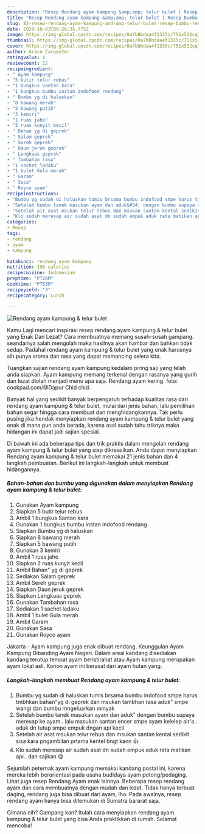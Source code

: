 ```yaml
---
description: "Resep Rendang ayam kampung &amp;amp; telur bulet | Resep Bumbu Rendang ayam kampung &amp;amp; telur bulet Yang Lezat Sekali"
title: "Resep Rendang ayam kampung &amp;amp; telur bulet | Resep Bumbu Rendang ayam kampung &amp;amp; telur bulet Yang Lezat Sekali"
slug: 82-resep-rendang-ayam-kampung-and-amp-telur-bulet-resep-bumbu-rendang-ayam-kampung-and-amp-telur-bulet-yang-lezat-sekali
date: 2020-10-03T00:26:35.775Z
image: https://img-global.cpcdn.com/recipes/0a7b8bdaa4f1335c/751x532cq70/rendang-ayam-kampung-telur-bulet-foto-resep-utama.jpg
thumbnail: https://img-global.cpcdn.com/recipes/0a7b8bdaa4f1335c/751x532cq70/rendang-ayam-kampung-telur-bulet-foto-resep-utama.jpg
cover: https://img-global.cpcdn.com/recipes/0a7b8bdaa4f1335c/751x532cq70/rendang-ayam-kampung-telur-bulet-foto-resep-utama.jpg
author: Grace Carpenter
ratingvalue: 4
reviewcount: 12
recipeingredient:
- " Ayam kampung"
- "5 butir telur rebus"
- "1 bungkus Santan kara"
- "1 bungkus bumbu instan indofood rendang"
- " Bumbu yg di haluskan"
- "8 bawang merah"
- "5 bawang putih"
- "3 kemiri"
- "1 ruas jahe"
- "2 ruas kunyit kecil"
- " Bahan yg di geprek"
- " Salam geprek"
- " Sereh geprek"
- " Daun jeruk geprek"
- " Lengkuas geprek"
- " Tambahan rasa"
- "1 sachet ladaku"
- "1 bulet Gula merah"
- " Garam"
- " Sasa"
- " Royco ayam"
recipeinstructions:
- "Bumbu yg sudah di haluskan tumis brsama bumbu indofood smpe harus tmbhkan bahan&#34;yg di geprek dan msukan tambhan rasa aduk&#34; smpe wangi dan bumbu mngeluarkan minyak"
- "Setelah bumbu tanek masukan ayam dan aduk&#34; dengan bumbu supaya meresap ke ayam.. lalu masukan santan encer smpe ayam kelelep air&#39;a.. aduk dn tutup smpe empuk dngan api kecil"
- "Setelah air asat msukan telur rebus dan msukan santan kental sedikit sisa kara pngambilan prtama kentel bngt kann 👍"
- "Klo sudah meresap air sudah asat dn sudah empuk aduk rata matikan api.. dan sajikan 😋"
categories:
- Resep
tags:
- rendang
- ayam
- kampung

katakunci: rendang ayam kampung 
nutrition: 196 calories
recipecuisine: Indonesian
preptime: "PT26M"
cooktime: "PT53M"
recipeyield: "3"
recipecategory: Lunch

---
```



![Rendang ayam kampung &amp; telur bulet](https://img-global.cpcdn.com/recipes/0a7b8bdaa4f1335c/751x532cq70/rendang-ayam-kampung-telur-bulet-foto-resep-utama.jpg)

Kamu Lagi mencari inspirasi resep rendang ayam kampung &amp; telur bulet yang Enak Dan Lezat? Cara membuatnya memang susah-susah gampang. seandainya salah mengolah maka hasilnya akan hambar dan bahkan tidak sedap. Padahal rendang ayam kampung &amp; telur bulet yang enak harusnya sih punya aroma dan rasa yang dapat memancing selera kita.

Tuangkan sajian rendang ayam kampung kedalam piring saji yang telah anda siapkan. Ayam kampung memang terkenal dengan rasanya yang gurih dan lezat diolah menjadi menu apa saja. Rendang ayam kering. foto: cookpad.com/@Dapur Chid chid.

Banyak hal yang sedikit banyak berpengaruh terhadap kualitas rasa dari rendang ayam kampung &amp; telur bulet, mulai dari jenis bahan, lalu pemilihan bahan segar hingga cara membuat dan menghidangkannya. Tak perlu pusing jika hendak menyiapkan rendang ayam kampung &amp; telur bulet yang enak di mana pun anda berada, karena asal sudah tahu triknya maka hidangan ini dapat jadi sajian spesial.


Di bawah ini ada beberapa tips dan trik praktis dalam mengolah rendang ayam kampung &amp; telur bulet yang siap dikreasikan. Anda dapat menyiapkan Rendang ayam kampung &amp; telur bulet memakai 21 jenis bahan dan 4 langkah pembuatan. Berikut ini langkah-langkah untuk membuat hidangannya.

<!--inarticleads1-->

##### Bahan-bahan dan bumbu yang digunakan dalam menyiapkan Rendang ayam kampung &amp; telur bulet:

1. Gunakan  Ayam kampung
1. Siapkan 5 butir telur rebus
1. Ambil 1 bungkus Santan kara
1. Gunakan 1 bungkus bumbu instan indofood rendang
1. Siapkan  Bumbu yg di haluskan
1. Siapkan 8 bawang merah
1. Siapkan 5 bawang putih
1. Gunakan 3 kemiri
1. Ambil 1 ruas jahe
1. Siapkan 2 ruas kunyit kecil
1. Ambil  Bahan&#34; yg di geprek
1. Sediakan  Salam geprek
1. Ambil  Sereh geprek
1. Siapkan  Daun jeruk geprek
1. Siapkan  Lengkuas geprek
1. Gunakan  Tambahan rasa
1. Sediakan 1 sachet ladaku
1. Ambil 1 bulet Gula merah
1. Ambil  Garam
1. Gunakan  Sasa
1. Gunakan  Royco ayam


Jakarta - Ayam kampung juga enak dibuat rendang. Keunggulan Ayam Kampung Dibanding Ayam Negeri. Dalam areal kandang disediakan kandang terutup tempat ayam beristirahat atau Ayam kampung merupakan ayam lokal asli. Konon ayam ini berasal dari ayam hutan yang. 

<!--inarticleads2-->

##### Langkah-langkah membuat Rendang ayam kampung &amp; telur bulet:

1. Bumbu yg sudah di haluskan tumis brsama bumbu indofood smpe harus tmbhkan bahan&#34;yg di geprek dan msukan tambhan rasa aduk&#34; smpe wangi dan bumbu mngeluarkan minyak
1. Setelah bumbu tanek masukan ayam dan aduk&#34; dengan bumbu supaya meresap ke ayam.. lalu masukan santan encer smpe ayam kelelep air&#39;a.. aduk dn tutup smpe empuk dngan api kecil
1. Setelah air asat msukan telur rebus dan msukan santan kental sedikit sisa kara pngambilan prtama kentel bngt kann 👍
1. Klo sudah meresap air sudah asat dn sudah empuk aduk rata matikan api.. dan sajikan 😋


Sejumlah peternak ayam kampung memakai kandang postal ini, karena mereka lebih berorientasi pada usaha budidaya ayam potong/pedaging. Lihat juga resep Rendang Ayam enak lainnya. Beberapa resep rendang ayam dan cara membuatnya dengan mudah dan lezat. Tidak hanya terbuat daging, rendang juga bisa dibuat dari ayam, lho. Pada awalnya, resep rendang ayam hanya bisa ditemukan di Sumatra bararat saja. 

Gimana nih? Gampang kan? Itulah cara menyiapkan rendang ayam kampung &amp; telur bulet yang bisa Anda praktikkan di rumah. Selamat mencoba!
